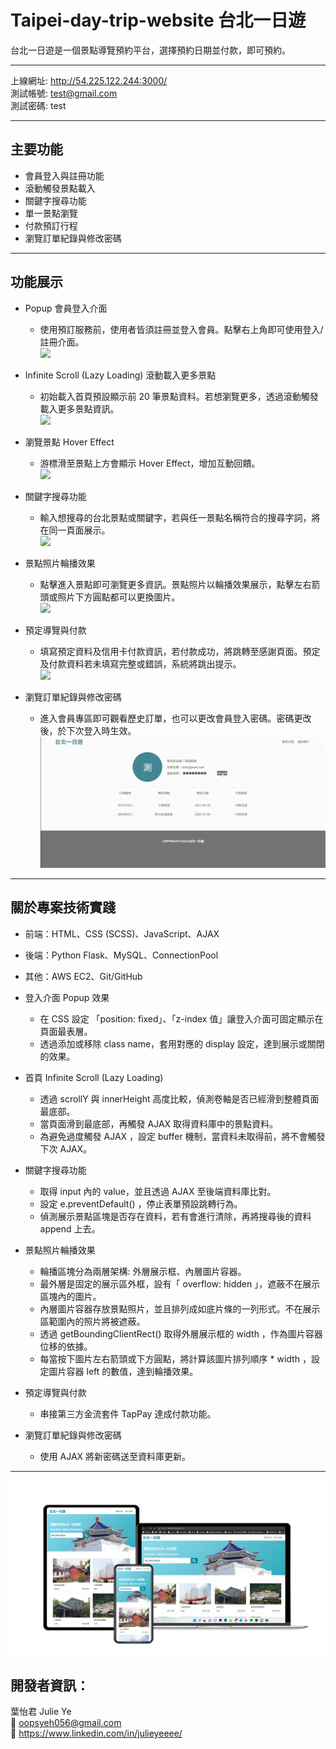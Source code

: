 # Taipei-day-trip-website 台北一日遊 
台北一日遊是一個景點導覽預約平台，選擇預約日期並付款，即可預約。  

----

上線網址: http://54.225.122.244:3000/  
測試帳號: test@gmail.com  
測試密碼: test  

----

## 主要功能  
+ 會員登入與註冊功能
+ 滾動觸發景點載入
+ 關鍵字搜尋功能
+ 單一景點瀏覽
+ 付款預訂行程
+ 瀏覽訂單紀錄與修改密碼

---

## 功能展示
+ Popup 會員登入介面
  + 使用預訂服務前，使用者皆須註冊並登入會員。點擊右上角即可使用登入/註冊介面。    
  ![](https://github.com/JulieYeeee/git-work/blob/main/popup1.gif)   
    
+ Infinite Scroll (Lazy Loading) 滾動載入更多景點  
  + 初始載入首頁預設顯示前 20 筆景點資料。若想瀏覽更多，透過滾動觸發載入更多景點資訊。  
  ![](https://github.com/JulieYeeee/git-work/blob/main/infinite%20scroll1.gif)  
     
+ 瀏覽景點 Hover Effect  
  + 游標滑至景點上方會顯示 Hover Effect，增加互動回饋。  
  ![](https://github.com/JulieYeeee/git-work/blob/main/hover1.gif)   
    
+ 關鍵字搜尋功能  
  + 輸入想搜尋的台北景點或關鍵字，若與任一景點名稱符合的搜尋字詞，將在同一頁面展示。  
  ![](https://github.com/JulieYeeee/git-work/blob/main/search1.gif)  
    
+ 景點照片輪播效果  
  + 點擊進入景點即可瀏覽更多資訊。景點照片以輪播效果展示，點擊左右箭頭或照片下方圓點都可以更換圖片。  
  ![](https://github.com/JulieYeeee/git-work/blob/main/view1.gif)  
    
+ 預定導覽與付款  
  + 填寫預定資料及信用卡付款資訊，若付款成功，將跳轉至感謝頁面。預定及付款資料若未填寫完整或錯誤，系統將跳出提示。  
  ![](https://github.com/JulieYeeee/git-work/blob/main/payment2.gif)  
    
+ 瀏覽訂單紀錄與修改密碼  
  + 進入會員專區即可觀看歷史訂單，也可以更改會員登入密碼。密碼更改後，於下次登入時生效。  
  ![](https://github.com/JulieYeeee/git-work/blob/main/password2.gif)  

----

## 關於專案技術實踐  
+ 前端：HTML、CSS (SCSS)、JavaScript、AJAX
+ 後端：Python Flask、MySQL、ConnectionPool
+ 其他：AWS EC2、Git/GitHub

+ 登入介面 Popup 效果
  + 在 CSS 設定 「position: fixed」、「z-index 值」讓登入介面可固定顯示在頁面最表層。
  + 透過添加或移除 class name，套用對應的 display 設定，達到展示或關閉的效果。 

+ 首頁 Infinite Scroll (Lazy Loading)  
  + 透過 scrollY 與 innerHeight 高度比較，偵測卷軸是否已經滑到整體頁面最底部。
  + 當頁面滑到最底部，再觸發 AJAX 取得資料庫中的景點資料。
  + 為避免過度觸發 AJAX ，設定 buffer 機制，當資料未取得前，將不會觸發下次 AJAX。

+ 關鍵字搜尋功能
  + 取得 input 內的 value，並且透過 AJAX 至後端資料庫比對。
  + 設定 e.preventDefault() ，停止表單預設跳轉行為。
  + 偵測展示景點區塊是否存在資料，若有會進行清除，再將搜尋後的資料 append 上去。

+ 景點照片輪播效果  
  + 輪播區塊分為兩層架構: 外層展示框、內層圖片容器。
  + 最外層是固定的展示區外框，設有「 overflow: hidden 」，遮蔽不在展示區塊內的圖片。
  + 內層圖片容器存放景點照片，並且排列成如底片條的一列形式。不在展示區範圍內的照片將被遮蔽。
  + 透過 getBoundingClientRect() 取得外層展示框的 width ，作為圖片容器位移的依據。
  + 每當按下圖片左右箭頭或下方圓點，將計算該圖片排列順序 * width ，設定圖片容器 left 的數值，達到輪播效果。
 
+ 預定導覽與付款 
  + 串接第三方金流套件 TapPay 達成付款功能。

+ 瀏覽訂單紀錄與修改密碼
  + 使用 AJAX 將新密碼送至資料庫更新。

----
![](https://github.com/JulieYeeee/git-work/blob/main/taipei-rwd.png)   
## 開發者資訊：  
葉怡君 Julie Ye  
📩 oopsyeh056@gmail.com   
🔗 https://www.linkedin.com/in/julieyeeee/  

